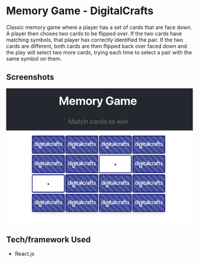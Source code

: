 # Memory Game - DigitalCrafts

Classic memory game where a player has a set of cards that are face down. A player then choses two cards to be flipped over. If the two cards have matching symbols, that player has correctly identified the pair. If the two cards are different, both cards are then flipped back over faced down and the play will select two more cards, trying each time to select a pair with the same symbol on them.

## Screenshots

![main](screenshots/main.png)

## Tech/framework Used

-   React.js
